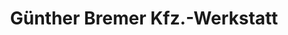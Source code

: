 ---
title: "Günther Bremer Kfz.-Werkstatt"
url: /kaarst/guenther-bremer-kfz-werkstatt/
shop: Autohaus
---